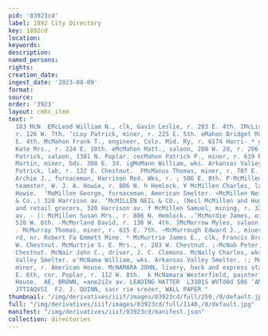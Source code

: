 ```yaml
---
pid: '03923cd'
label: 1892 City Directory
key: 1892cd
location: 
keywords: 
description: 
named_persons: 
rights: 
creation_date: 
ingest_date: '2023-08-09'
format: 
source: 
order: '3923'
layout: cmhc_item
text: "                                                                              McL
  183 McN  EMcLeod William N., clk, Gavin Leslie, r. 203 E. 4th. IMcLister Frank A.,
  r. 126 W. 7th. ‘cLoy Patrick, miner, r. 225 E. 5th. eMahon Bridget Mrs., r. 520
  E. 4th. McMahon Frank T., engineer, Colo. Mid. Ry, r. 6174 Harri- * gon av. EMcMahon
  Kate Mrs., r. 224 E. 10th. eMcMahon Matt., saloon, 200 W. 2d, r. 206 W. 2d. eMahon
  Patrick, saloon, 1301 N. Poplar. cecMahon Patrick P., miner, r. 619 E. 8th. ‘McMann
  Martin, miner, bds. 308 E. 3d. igMoMann William, wks. Arkansas Valiey Smelter. @McMannus
  Patrick, lab, r. 132 E. Chestnut.  FMcManus Thomas, miner, r. 707 E. 4th. McMichael
  Archie J., furnaceman, Harrison Red. Wks, r. ; 506 E. 8th. P-McMillen. Alexander,
  teamster, W. J. A. Howie, r. 806 N. h Hemlock. ¥ McMillen Charles, lab, W. J. A.
  Howie.  ‘MoMillen George, furnaceman, American Smelter. «McMillen Neil, (Neil McMillen
  & Co.,) 320 Harrison av. ‘McMILLEN NEIL & CO., (Neil McMillen and Hugh Kelly,) wholesale
  and retail grecers, 320 Harrison av. f McMillen Samuel, mining, r. 320 Harrison
  av. - |: McMillen Susan Mrs., r. 806 N. Hemlock. .’McMordie James, oil dealer, r.
  510 W. 6th. -McMorland David, r. 136 W. 4th. }McMorrow Myles, saloon, 332 E. 6th.
  . McMurray Thomas, miner, r. 615 E. 7th. ~McMurrough Edward J., miuer, r. Strayhorse
  rd, nr. Robert Fa Emmett Mine. * McMurtrie James E., clk, Francis Bros., r. 203
  W. Chestnut. McMurtrie S. E. Mrs., r. 203 W. Chestnut. ;-McNab Peter, r. 200 W.
  Chestnut. McNair John C., driver, J. C. Clemons. McNally Charles, wks. Arkansas
  Valley Smelter. e'McNama William, wks. Arkansas Valley Smelter. :; McNamara Charles,
  miner, r. American House. McNAMARA JOHN, livery, hack and express stables, 145 z
  E. 6th, cor. Poplar, r. 112 W. 8th.  k McNamara Westerfield, painter, bds. Milwaukee
  House.  AE, BROWN, =ane2i2x av. LEADING HATTER  L3301S WVTd0d S06 ‘ANVGWOD 1VO9
  JTTIAQVSI  FJ. J. QUINN, sasr rie srezer, WALL PAPER "
thumbnail: "/img/derivatives/iiif/images/03923cd/full/250,/0/default.jpg"
full: "/img/derivatives/iiif/images/03923cd/full/1140,/0/default.jpg"
manifest: "/img/derivatives/iiif/03923cd/manifest.json"
collection: directories
---
```

